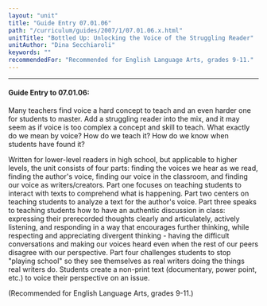 ```yaml
---
layout: "unit"
title: "Guide Entry 07.01.06"
path: "/curriculum/guides/2007/1/07.01.06.x.html"
unitTitle: "Bottled Up: Unlocking the Voice of the Struggling Reader"
unitAuthor: "Dina Secchiaroli"
keywords: ""
recommendedFor: "Recommended for English Language Arts, grades 9-11."
---
```

<body>
<hr/>
<h4>
Guide Entry to 07.01.06:
</h4>
<p>
Many teachers find voice a hard concept to teach and an even harder one for students to master. Add a struggling reader into the mix, and it may seem as if voice is too complex a concept and skill to teach. What exactly do we mean by voice? How do we teach it? How do we know when students have found it?
</p>
<p>
Written for lower-level readers in high school, but applicable to higher levels, the unit consists of four parts: finding the voices we hear as we read, finding the author's voice, finding our voice in the classroom, and finding our voice as writers/creators. Part one focuses on teaching students to interact with texts to comprehend what is happening. Part two centers on teaching students to analyze a text for the author's voice. Part three speaks to teaching students how to have an authentic discussion in class: expressing their prerecorded thoughts clearly and articulately, actively listening, and responding in a way that encourages further thinking, while respecting and appreciating divergent thinking - having the difficult conversations and making our voices heard even when the rest of our peers disagree with our perspective. Part four challenges students to stop "playing school" so they see themselves as real writers doing the things real writers do. Students create a non-print text (documentary, power point, etc.) to voice their perspective on an issue.
</p>
<p>
(Recommended for English Language Arts, grades 9-11.)
</p>
</body>